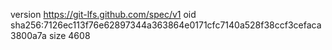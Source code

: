 version https://git-lfs.github.com/spec/v1
oid sha256:7126ec113f76e62897344a363864e0171cfc7140a528f38ccf3cefaca3800a7a
size 4608
